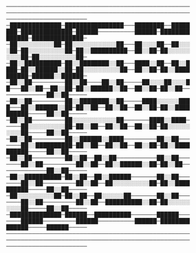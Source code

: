 
──────────────────────────────────────────────────────────────────────────────────────────────────────────────────────────
─██████████████─████████████████───████████──████████─██████████████─██████──────────██████─██████████████─██████████████─
─██░░░░░░░░░░██─██░░░░░░░░░░░░██───██░░░░██──██░░░░██─██░░░░░░░░░░██─██░░██████████──██░░██─██░░░░░░░░░░██─██░░░░░░░░░░██─
─██░░██████████─██░░████████░░██───████░░██──██░░████─██░░██████░░██─██░░░░░░░░░░██──██░░██─██░░██████████─██████░░██████─
─██░░██─────────██░░██────██░░██─────██░░░░██░░░░██───██░░██──██░░██─██░░██████░░██──██░░██─██░░██─────────────██░░██─────
─██░░██─────────██░░████████░░██─────████░░░░░░████───██░░██████░░██─██░░██──██░░██──██░░██─██░░██████████─────██░░██─────
─██░░██─────────██░░░░░░░░░░░░██───────████░░████─────██░░░░░░░░░░██─██░░██──██░░██──██░░██─██░░░░░░░░░░██─────██░░██─────
─██░░██─────────██░░██████░░████─────────██░░██───────██░░██████████─██░░██──██░░██──██░░██─██░░██████████─────██░░██─────
─██░░██─────────██░░██──██░░██───────────██░░██───────██░░██─────────██░░██──██░░██████░░██─██░░██─────────────██░░██─────
─██░░██████████─██░░██──██░░██████───────██░░██───────██░░██─────────██░░██──██░░░░░░░░░░██─██░░██████████─────██░░██─────
─██░░░░░░░░░░██─██░░██──██░░░░░░██───────██░░██───────██░░██─────────██░░██──██████████░░██─██░░░░░░░░░░██─────██░░██─────
─██████████████─██████──██████████───────██████───────██████─────────██████──────────██████─██████████████─────██████─────
──────────────────────────────────────────────────────────────────────────────────────────────────────────────────────────
